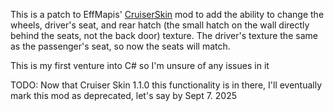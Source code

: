 This is a patch to EffMapis' [CruiserSkin](https://thunderstore.io/c/lethal-company/p/EffMapis/CruiserSkin) mod to add the ability to change the wheels, driver's seat, and rear hatch (the small hatch on the wall directly behind the seats, not the back door) texture. The driver's texture the same as the passenger's seat, so now the seats will match.

This is my first venture into C# so I'm unsure of any issues in it 

TODO: 
Now that Cruiser Skin 1.1.0 this functionality is in there, I'll eventually mark this mod as deprecated, let's say by Sept 7. 2025
